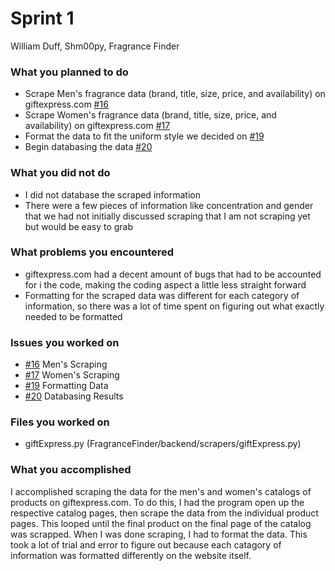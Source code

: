# Sprint 1
William Duff, Shm00py, Fragrance Finder

### What you planned to do
- Scrape Men's fragrance data (brand, title, size, price, and availability) on giftexpress.com [#16](https://github.com/utk-cs340-fall23/FragranceFinder/issues/16)
- Scrape Women's fragrance data (brand, title, size, price, and availability) on giftexpress.com [#17](https://github.com/utk-cs340-fall23/FragranceFinder/issues/17)
- Format the data to fit the uniform style we decided on [#19](https://github.com/utk-cs340-fall23/FragranceFinder/issues/19)
- Begin databasing the data [#20](https://github.com/utk-cs340-fall23/FragranceFinder/issues/20)

### What you did not do
- I did not database the scraped information
- There were a few pieces of information like concentration and gender that we had not initially discussed scraping that I am not scraping yet but would be easy to grab

### What problems you encountered
- giftexpress.com had a decent amount of bugs that had to be accounted for i the code, making the coding aspect a little less straight forward
- Formatting for the scraped data was different for each category of information, so there was a lot of time spent on figuring out what exactly needed to be formatted

### Issues you worked on
- [#16](https://github.com/utk-cs340-fall23/FragranceFinder/issues/16) Men's Scraping
- [#17](https://github.com/utk-cs340-fall23/FragranceFinder/issues/17) Women's Scraping
- [#19](https://github.com/utk-cs340-fall23/FragranceFinder/issues/19) Formatting Data
- [#20](https://github.com/utk-cs340-fall23/FragranceFinder/issues/16) Databasing Results

### Files you worked on
- giftExpress.py (FragranceFinder/backend/scrapers/giftExpress.py)

### What you accomplished
I accomplished scraping the data for the men's and women's catalogs of products on giftexpress.com. To do this, I had the program open up the
respective catalog pages, then scrape the data from the individual product pages. This looped until the final product on the final page of the catalog was scrapped.
When I was done scraping, I had to format the data. This took a lot of trial and error to figure out because each catagory of information was formatted differently 
on the website itself.
